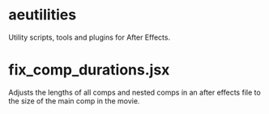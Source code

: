 aeutilities
===========

Utility scripts, tools and plugins for After Effects.

fix_comp_durations.jsx
======================

Adjusts the lengths of all comps and nested comps in an after effects file to the size of the main comp in the movie.
